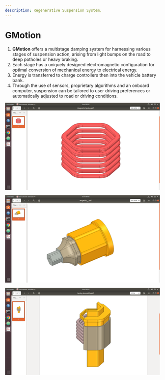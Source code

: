 ```yaml
---
description: Regenerative Suspension System.
---
```


# GMotion

1. **GMotion** offers a multistage damping system for harnessing various stages of suspension action, arising from light bumps on the road to deep potholes or heavy braking. 
2. Each stage has a uniquely designed electromagnetic configuration for optimal conversion of mechanical energy to electrical energy.
3. Energy is transferred to charge controllers then into the vehicle battery bank.
4. Through the use of sensors, proprietary algorithms and an onboard computer,  suspension can be tailored to user driving preferences or automatically adjusted to road or driving conditions.

![](../.gitbook/assets/screenshot-from-2019-09-01-00-02-39.png)

![](../.gitbook/assets/screenshot-from-2019-09-01-00-05-12.png)

![](../.gitbook/assets/screenshot-from-2019-09-01-00-05-25.png)

